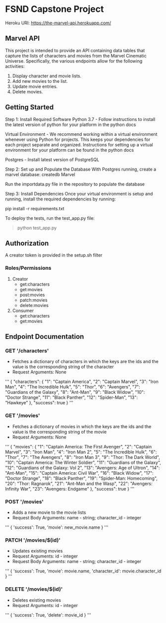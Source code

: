# FSND Capstone Project
Heroku URI: https://the-marvel-api.herokuapp.com/

## Marvel API
This project is intended to provide an API containing data tables that capture the lists of characters and movies from the Marvel Cinematic Universe. Specifically, the various endpoints allow for the following activities:

1. Display character and movie lists.
2. Add new movies to the list.
3. Update movie entries.
4. Delete movies.

## Getting Started
Step 1: Install Required Software
Python 3.7 - Follow instructions to install the latest version of python for your platform in the python docs

Virtual Environment - We recommend working within a virtual environment whenever using Python for projects. This keeps your dependencies for each project separate and organized. Instructions for setting up a virtual environment for your platform can be found in the python docs

Postgres - Install latest version of PostgreSQL

Step 2: Set up and Populate the Database
With Postgres running, create a marvel database:
createdb Marvel

Run the importdata.py file in the repository to populate the database

Step 3: Install Dependencies
Once your virtual environment is setup and running, install the required dependencies by running:

pip install -r requirements.txt

To deploy the tests, run the test_app.py file:
> python test_app.py

## Authorization
A creator token is provided in the setup.sh filter

### Roles/Permissions
1. Creator
    - get:characters
    - get:movies
    - post:movies
    - patch:movies
    - delete:movies
2. Consumer
    - get:characters
    - get:movies

## Endpoint Documentation

### GET '/characters'
- Fetches a dictionary of characters in which the keys are the ids and the value is the corresponding string of the character
- Request Arguments: None

'''
{
    "characters": {
        "1": "Captain America",
        "2": "Captain Marvel",
        "3": "Iron Man",
        "4": "The Incredible Hulk",
        "5": "Thor",
        "6": "Avengers",
        "7": "Guardians of the Galaxy",
        "8": "Ant-Man",
        "9": "Black Widow",
        "10": "Doctor Strange",
        "11": "Black Panther",
        "12": "Spider-Man",
        "13": "Hawkeye"
    },
    "success": true
}
'''

### GET '/movies'
- Fetches a dictionary of movies in which the keys are the ids and the value is the corresponding string of the movie
- Request Arguments: None

'''
{
    "movies": {
        "1": "Captain America: The First Avenger",
        "2": "Captain Marvel",
        "3": "Iron Man",
        "4": "Iron Man 2",
        "5": "The Incredible Hulk",
        "6": "Thor",
        "7": "The Avengers",
        "8": "Iron Man 3",
        "9": "Thor: The Dark World",
        "10": "Captain America: The Winter Soldier",
        "11": "Guardians of the Galaxy",
        "12": "Guardians of the Galaxy: Vol 2",
        "13": "Avengers: Age of Ultron",
        "14": "Ant-Man",
        "15": "Captain America: Civil War",
        "16": "Black Widow",
        "17": "Doctor Strange",
        "18": "Black Panther",
        "19": "Spider-Man: Homecoming",
        "20": "Thor: Ragnarok",
        "21": "Ant-Man and the Wasp",
        "22": "Avengers: Infinity War",
        "23": "Avengers: Endgame"
    },
    "success": true
}
'''

### POST '/movies'
- Adds a new movie to the movie lists
- Request Body Arguments: name - string; character_id - integer

'''
{
'success': True,
'movie': new_movie.name
}
'''

### PATCH '/movies/$(id)'
- Updates existing movies
- Request Arguments: id - integer
- Request Body Arguments: name - string; character_id - integer

'''
{
'success': True,
'movie': movie.name,
'character_id': movie.character_id
}
'''

### DELETE '/movies/$(id)'
- Deletes existing movies
- Request Arguments: id - integer

'''
{
'success': True,
'delete': movie_id
}
'''
